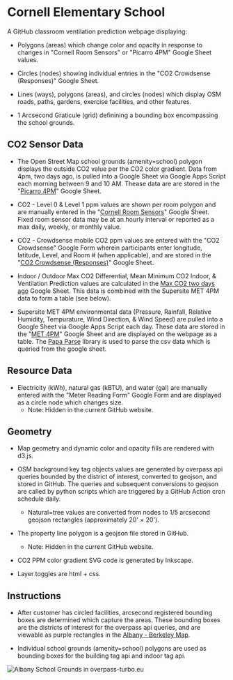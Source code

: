 # Cornell Elementary School 

A GitHub classroom ventilation prediction webpage displaying:

- Polygons (areas) which change color and opacity in response to changes in "Cornell Room Sensors" or "Picarro 4PM" Google Sheet values.

- Circles (nodes) showing individual entries in the "CO2 Crowdsense (Responses)" Google Sheet. 

- Lines (ways), polygons (areas), and circles (nodes) which display OSM roads, paths, gardens, exercise facilities, and other features.

- 1 Arcsecond Graticule (grid) definining a bounding box encompassing the school grounds.

## CO2 Sensor Data

- The Open Street Map school grounds (amenity=school) polygon displays the outside CO2 value per the CO2 color gradient. Data from 4pm, two days ago, is pulled into a Google Sheet via Google Apps Script each morning between 9 and 10 AM. Thease data are are stored in the "[Picarro 4PM](https://docs.google.com/spreadsheets/d/e/2PACX-1vT7Pfesayb3ZWqTwZC_tRmkTd_Q4xOb1LEumaloOSByqkxR_bCY5duYzvVfn8DuupaORpeKQ64zHzHR/pubhtml)" Google Sheet.

- CO2 - Level 0 & Level 1 ppm values are shown per room polygon and are manually entered in the "[Cornell Room Sensors](https://docs.google.com/spreadsheets/d/e/2PACX-1vQ-d_NzjzpbEVKq66-RUzki_3-oo_lPvFHGhuIrOnMY-VIigGVjP2b5OqIJcaYolE-z88vxhaOGumut/pubhtml?gid=1809780250&single=true)" Google Sheet. Fixed room sensor data may be at an hourly interval or reported as a max daily, weekly, or monthly value. 

- CO2 - Crowdsense mobile CO2 ppm values are entered with the "CO2 Crowdsense" Google Form wherein participants enter longitude, latitude, Level, and Room # (when applicable), and are stored in the "[CO2 Crowdsense (Responses)](https://docs.google.com/spreadsheets/d/e/2PACX-1vTT1AN5PpyoMPB2_IjV4RfPVRZCGMUTQN_uBEA_pgf6NbrelQ6tntjiysCeECEOoXwc5RuDyaP1DCB-/pubhtml?gid=768142103&single=true)" Google Sheet.

- Indoor / Outdoor Max CO2 Differential, Mean Minimum CO2 Indoor, & Ventilation Prediction values are calculated in the [Max CO2 two days ago](https://docs.google.com/spreadsheets/d/12QYvKsT0-vRnczJy0BhiOgzXRP7k7jFa4jGETXVmerg/edit?usp=sharing) Google Sheet. This data is combined with the Supersite MET 4PM data to form a table (see below).

- Supersite MET 4PM environmental data (Pressure, Rainfall, Relative Humidity, Tempurature, Wind Direction, & Wind Speed) are pulled into a Google Sheet via Google Apps Script each day. These data are stored in the "[MET 4PM](https://docs.google.com/spreadsheets/d/1LAOdb-N3kTR97rE1fF7k4dGDyB9jhhNuM-PmiYYi3wo/edit#gid=0)" Google Sheet and are displayed on the webpage as a table. The [Papa Parse](https://www.papaparse.com) library is used to parse the csv data which is queried from the google sheet.

## Resource Data

- Electricity (kWh), natural gas (kBTU), and water (gal) are manually entered with the "Meter Reading Form" Google Form and are displayed as a circle node which changes size.
	- Note: Hidden in the current GitHub website.

## Geometry

- Map geometry and dynamic color and opacity fills are rendered with d3.js.

- OSM background key tag objects values are generated by overpass api queries bounded by the district of interest, converted to geojson, and stored in GitHub. The queries and subsequent conversions to geojson are called by python scripts which are triggered by a GitHub Action cron schedule daily.
	- Natural=tree values are converted from nodes to 1/5 arcsecond geojson rectangles (approximately 20' × 20').
	
- The property line polygon is a geojson file stored in GitHub.
	- Note: Hidden in the current GitHub website.

- CO2 PPM color gradient SVG code is generated by Inkscape. 

- Layer toggles are html + css.

## Instructions

- After customer has circled facilities, arcsecond registered bounding boxes are determined which capture the areas. These bounding boxes are the districts of interest for the overpass api queries, and are viewable as purple rectangles in the [Albany - Berkeley Map](https://redwoodinnovation.github.io/albany-berkeley). 

- Individual school grounds (amenity=school) polygons are used as bounding boxes for the building tag api and indoor tag api. 

![Albany School Grounds in overpass-turbo.eu](images/albany-school-grounds.png)
